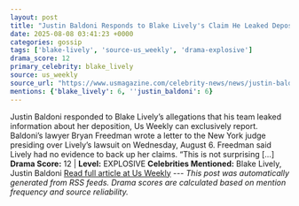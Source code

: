 ```yaml
---
layout: post
title: "Justin Baldoni Responds to Blake Lively's Claim He Leaked Deposition Details"
date: 2025-08-08 03:41:23 +0000
categories: gossip
tags: ['blake-lively', 'source-us_weekly', 'drama-explosive']
drama_score: 12
primary_celebrity: blake_lively
source: us_weekly
source_url: "https://www.usmagazine.com/celebrity-news/news/justin-baldoni-responds-to-blake-livelys-claim-he-leaked-deposition-details-excl/"
mentions: {'blake_lively': 6, ''justin_baldoni': 6}
---
```


Justin Baldoni responded to Blake Lively’s allegations that his team leaked information about her deposition, Us Weekly can exclusively report. Baldoni’s lawyer Bryan Freedman wrote a letter to the New York judge presiding over Lively’s lawsuit on Wednesday, August 6. Freedman said Lively had no evidence to back up her claims. “This is not surprising […] **Drama Score:** 12 | **Level:** EXPLOSIVE **Celebrities Mentioned:** Blake Lively, Justin Baldoni [Read full article at Us Weekly](https://www.usmagazine.com/celebrity-news/news/justin-baldoni-responds-to-blake-livelys-claim-he-leaked-deposition-details-excl/) --- *This post was automatically generated from RSS feeds. Drama scores are calculated based on mention frequency and source reliability.*